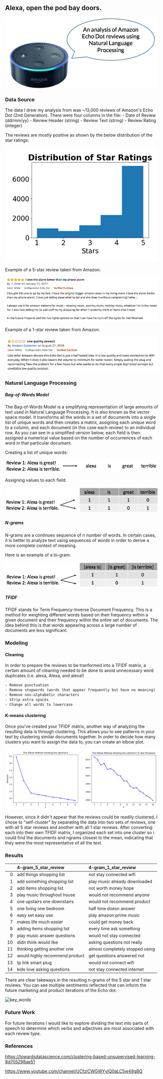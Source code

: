 ## Alexa, open the pod bay doors.

  ![Alexa](images/alexa_title.png)

### Data Source

The data I drew my analysis from was ~13,000 reviews of Amazon's Echo Dot (2nd Generation).  There were four columns in the file:
    - Date of Review (dd/mm/yy)
    - Review Header (string)
    - Review Text (string)
    - Review Rating (integer)

The reviews are mostly positive as shown by the below distribution of the star ratings:

![Histogram](images/Histogram_of_Stars.png)

Example of a 5-star review taken from Amazon:

![5_Star_Review](images/5Star_Echo_Review.png)

Example of a 1-star review taken from Amazon:

![1_Star_Review](images/1Star_Echo_Review.png)


### Natural Language Processing

##### Bag-of-Words Model

The Bag-of-Words Model is a simplifying representation of large amounts of text used in Natural Language Processing.  It is also known as the vector space model. It transforms all the words in a set of documents into a single list of unique words and then creates a matrix, assigning each unique word to a column, and each document (in this case each review) to an individual row. As you can see in a simplified version below, each field is then assigned a numerical value based on the number of occurrences of each word in that particular document.

Creating a list of unique words:

![vocab_demonstration](images/vocab_demo.png)

Assigning values to each field:

![vector_demonstration](images/vector_demo.png)

#####  N-grams

N-grams are a continues sequence of n number of words.  In certain cases, it is better to analyze text using sequences of words in order to derive a more complete context of meaning.  

Here is an example of a bi-gram:

![ngram_demonstration](images/ngram_demo.png)

##### TFIDF

TFIDF stands for Term Frequency-Inverse Document Frequency.  This is a method for weighting different words based on their frequency within a given document and their frequency within the entire set of documents.  The idea behind this is that words appearing across a large number of documents are less significant.

### Modeling


#### Cleaning

In order to prepare the reviews to be tranformed into a TFIDF matrix, a certain amount of cleaning needed to be done to avoid unnecessary word duplicates (i.e. alexa, Alexa, and alexa!)

    - Remove punctuation
    - Remove stopwords (words that appear frequently but have no meaning)
    - Remove non-alphabetic characters
    - Strip extra spaces
    - Change all words to lowercase

#### K-means clustering

Once you've created your TFIDF matrix, another way of analyzing the resulting data is through clustering.  This allows you to see patterns in your text by clustering similar documents together. In order to decide how many clusters you want to assign the data to, you can create an elbow plot.  

![elbow_plot_comparison](images/elbow_plot_comparison.png)

However, since it didn't appear that the reviews could be readily clustered, I chose to "self-cluster" by separating the data into two sets of reviews, one with all 5 star reviews and another with all 1 star reviews. After converting each into their own TFIDF matrix, I organized each set into one cluster so i could find the documents and ngrams closest to the mean, indicating that they were the most representative of all the text.

### Results

|    | 4-gram_5_star_review           | 4-gram_1_star_review            |
|---:|:-------------------------------|:--------------------------------|
|  0 | add things shopping list       | not stay connected wifi         |
|  1 | add something shopping list    | play music already downloaded   |
|  2 | add items shopping list        | not worth money hope            |
|  3 | play music throughout house    | would not recommend anyone      |
|  4 | one upstairs one downstairs    | would not recommend product     |
|  5 | one living one bedroom         | half time doesn answer          |
|  6 | easy set easy use              | play amazon prime music         |
|  7 | makes life much easier         | could get money back            |
|  8 | adding items shopping list     | every time ask something        |
|  9 | play music answer questions    | would not stay connected        |
| 10 | didn think would like          | asking questions not really     |
| 11 | thinking getting another one   | almost completely stopped using |
| 12 | would highly recommend product | get questions answered not      |
| 13 | tp link smart plug             | would not connect wifi          |
| 14 | kids love asking questions     | not stay connected internet     |


There are clear takeways in the resulting n-grams of the 5 star and 1 star reviews. You can see multiple sentiments reflected that can inform the  future marketing and product iterations of the Echo dot.

![key_words](images/key_words_2.gif)

### Future Work

For future iterations I would like to explore dividing the text into parts of speech to determine which verbs and adjectives are most associated with each review type.

### References
https://towardsdatascience.com/clustering-based-unsupervised-learning-8d705298ae51

https://www.youtube.com/channel/UCfzlCWGWYyIQ0aLC5w48gBQ
